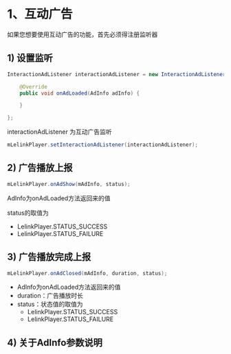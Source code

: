 # 1、互动广告
如果您想要使用互动广告的功能，首先必须得注册监听器

## 1) 设置监听
```java
InteractionAdListener interactionAdListener = new InteractionAdListener() {

    @Override
    public void onAdLoaded(AdInfo adInfo) {

    }

};
```
interactionAdListener 为互动广告监听
```java
mLelinkPlayer.setInteractionAdListener(interactionAdListener);
```

## 2) 广告播放上报
```java
mLelinkPlayer.onAdShow(mAdInfo, status);
```
AdInfo为onAdLoaded方法返回来的值

status的取值为
- LelinkPlayer.STATUS_SUCCESS
- LelinkPlayer.STATUS_FAILURE

## 3) 广告播放完成上报
```java
mLelinkPlayer.onAdClosed(mAdInfo, duration, status);
```
- AdInfo为onAdLoaded方法返回来的值
- duration：广告播放时长
- status：状态值的取值为
    - LelinkPlayer.STATUS_SUCCESS
    - LelinkPlayer.STATUS_FAILURE

## 4) 关于AdInfo参数说明